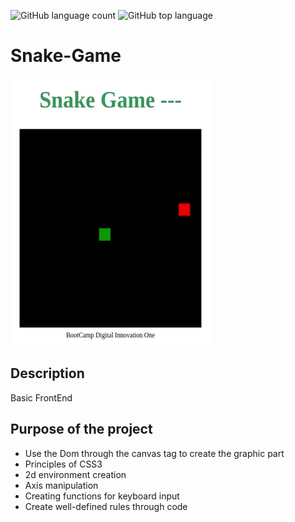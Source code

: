 ![GitHub language count](https://img.shields.io/github/languages/count/Ruan-codeVi/Clone-Netflix?color=green&style=for-the-badge) ![GitHub top language](https://img.shields.io/github/languages/top/Ruan-codeVi/Clone-Netflix?color=green&style=for-the-badge)
# Snake-Game
![Screen](/assets/snakeGame.gif)
##  Description

Basic FrontEnd

##  Purpose of the project
- Use the Dom through the canvas tag to create the graphic part
- Principles of CSS3
- 2d environment creation
- Axis manipulation
- Creating functions for keyboard input
- Create well-defined rules through code
